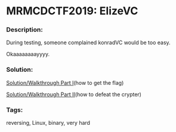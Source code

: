 # MRMCDCTF2019: ElizeVC

### Description:
During testing, someone complained konradVC would be too easy.

Okaaaaaaaayyyy.

### Solution:
[Solution/Walkthrough Part I](https://schlafwandler.github.io/posts/mrmcdctf2019-elizevc/)(how to get the flag)

[Solution/Walkthrough Part II](https://schlafwandler.github.io/posts/mrmcdctf2019-elizevc-uncrypter/)(how to defeat the crypter)


### Tags:
reversing, Linux, binary, very hard
